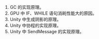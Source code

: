 1. GC 的实现原理。
2. GPU 中 IF、WHILE 语句消耗性能大的原因。
3. Unity 中生成阴影的原理。
4. Unity 中协程的实现原理。
5. Unity 中 SendMessage 的实现原理。